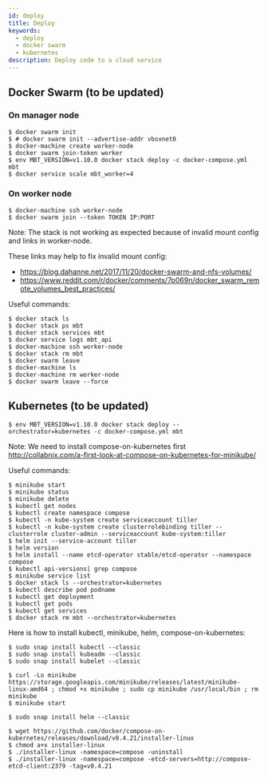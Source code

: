 ```yaml
---
id: deploy
title: Deploy
keywords:
  - deploy
  - docker swarm
  - kubernetes
description: Deploy code to a cloud service
---
```


## Docker Swarm (to be updated)

### On manager node
```
$ docker swarm init
$ # docker swarm init --advertise-addr vboxnet0
$ docker-machine create worker-node
$ docker swarm join-token worker
$ env MBT_VERSION=v1.10.0 docker stack deploy -c docker-compose.yml mbt
$ docker service scale mbt_worker=4
```

### On worker node
```
$ docker-machine ssh worker-node
$ docker swarm join --token TOKEN IP:PORT
```

Note: The stack is not working as expected because of invalid mount config and links in worker-node.

These links may help to fix invalid mount config:
* https://blog.dahanne.net/2017/11/20/docker-swarm-and-nfs-volumes/
* https://www.reddit.com/r/docker/comments/7p069n/docker_swarm_remote_volumes_best_practices/

Useful commands:
```
$ docker stack ls
$ docker stack ps mbt
$ docker stack services mbt
$ docker service logs mbt_api
$ docker-machine ssh worker-node
$ docker stack rm mbt
$ docker swarm leave
$ docker-machine ls
$ docker-machine rm worker-node
$ docker swarm leave --force
```

## Kubernetes (to be updated)

```
$ env MBT_VERSION=v1.10.0 docker stack deploy --orchestrator=kubernetes -c docker-compose.yml mbt
```

Note: We need to install compose-on-kubernetes first
http://collabnix.com/a-first-look-at-compose-on-kubernetes-for-minikube/

Useful commands:
```
$ minikube start
$ minikube status
$ minikube delete
$ kubectl get nodes
$ kubectl create namespace compose
$ kubectl -n kube-system create serviceaccount tiller
$ kubectl -n kube-system create clusterrolebinding tiller --clusterrole cluster-admin --serviceaccount kube-system:tiller
$ helm init --service-account tiller
$ helm version
$ helm install --name etcd-operator stable/etcd-operator --namespace compose
$ kubectl api-versions| grep compose
$ minikube service list
$ docker stack ls --orchestrator=kubernetes
$ kubectl describe pod podname
$ kubectl get deployment
$ kubectl get pods
$ kubectl get services
$ docker stack rm mbt --orchestrator=kubernetes
```

Here is how to install kubectl, minikube, helm, compose-on-kubernetes:
```
$ sudo snap install kubectl --classic
$ sudo snap install kubeadm --classic
$ sudo snap install kubelet --classic

$ curl -Lo minikube https://storage.googleapis.com/minikube/releases/latest/minikube-linux-amd64 ; chmod +x minikube ; sudo cp minikube /usr/local/bin ; rm minikube
$ minikube start

$ sudo snap install helm --classic

$ wget https://github.com/docker/compose-on-kubernetes/releases/download/v0.4.21/installer-linux
$ chmod a+x installer-linux
$ ./installer-linux -namespace=compose -uninstall
$ ./installer-linux -namespace=compose -etcd-servers=http://compose-etcd-client:2379 -tag=v0.4.21
```
